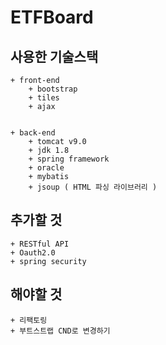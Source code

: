 # ETFBoard

## 사용한 기술스택
	+ front-end
		+ bootstrap
		+ tiles
		+ ajax


	+ back-end
		+ tomcat v9.0
		+ jdk 1.8
		+ spring framework
		+ oracle
		+ mybatis
		+ jsoup ( HTML 파싱 라이브러리 )

## 추가할 것
	+ RESTful API
	+ Oauth2.0
	+ spring security

## 해야할 것
	+ 리팩토링
	+ 부트스트랩 CND로 변경하기